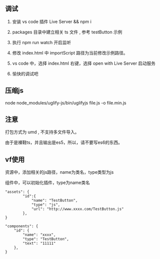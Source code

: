 ## 调试

1. 安装 vs code 插件 Live Server && npm i

2. packages 目录中建立相关 ts 文件 , 参考 testButton 示例

3. 执行 npm run watch 开启监听

4. 修改 index.html 中 importScript 路径为当前修改示例路径。

5. vs code 中，选择 index.html 右键，选择 open with Live Server 启动服务

6. 愉快的调试吧


## 压缩js

node node_modules/uglify-js/bin/uglifyjs file.js -o file.min.js

## 注意

打包方式为 umd , 不支持多文件导入。

由于是裸鞋ts，并且输出是es5，所以，请不要写es6的东西。

## vf使用

资源中，添加相关的js路径，name为类名，type类型为js

组件中，可以初始化插件，type为name类名

```
"assets": {
        "id":{
            "name": "TestButton",
            "type": "js",
            "url": "http://www.xxxx.com/TestButton.js"
        },
}

"components": {
    "id": {
        "name": "xxxx",
        "type": "TestButton",
        "text": "11111"
    },
}
```
